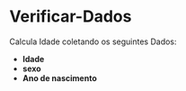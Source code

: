 # Verificar-Dados
Calcula Idade coletando os seguintes Dados:
 <ul>
 <li><b>Idade</b></li>
 <li><b>sexo</b></li>
 <li><b>Ano de nascimento</b></li>
 </ul>
